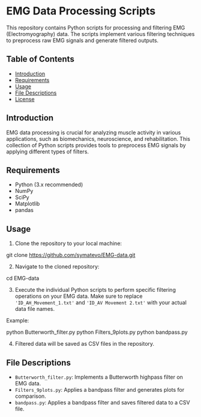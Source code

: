# EMG Data Processing Scripts

This repository contains Python scripts for processing and filtering EMG (Electromyography) data. The scripts implement various filtering techniques to preprocess raw EMG signals and generate filtered outputs.

## Table of Contents

- [Introduction](#introduction)
- [Requirements](#requirements)
- [Usage](#usage)
- [File Descriptions](#file-descriptions)
- [License](#license)

## Introduction

EMG data processing is crucial for analyzing muscle activity in various applications, such as biomechanics, neuroscience, and rehabilitation. This collection of Python scripts provides tools to preprocess EMG signals by applying different types of filters.

## Requirements

- Python (3.x recommended)
- NumPy
- SciPy
- Matplotlib
- pandas

## Usage

1. Clone the repository to your local machine:

git clone https://github.com/symatevo/EMG-data.git

2. Navigate to the cloned repository:

cd EMG-data


3. Execute the individual Python scripts to perform specific filtering operations on your EMG data. Make sure to replace `'ID_AH_Movement_1.txt'` and `'ID_AV Movement 2.txt'` with your actual data file names.

Example:

python Butterworth_filter.py
python Filters_9plots.py
python bandpass.py


4. Filtered data will be saved as CSV files in the repository.

## File Descriptions

- `Butterworth_filter.py`: Implements a Butterworth highpass filter on EMG data.
- `Filters_9plots.py`: Applies a bandpass filter and generates plots for comparison.
- `bandpass.py`: Applies a bandpass filter and saves filtered data to a CSV file.


